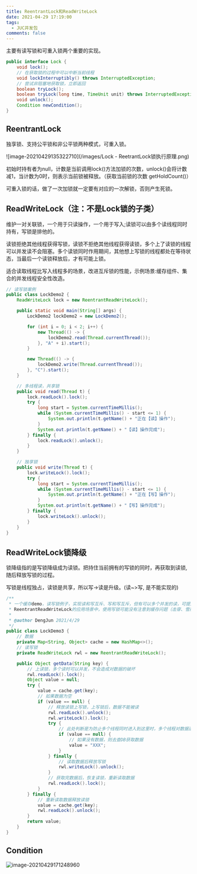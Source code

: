 ```yaml
---
title: ReentrantLock和ReadWriteLock
date: 2021-04-29 17:19:00
tags:
  - JUC并发包
comments: false
---
```


主要有读写锁和可重入锁两个重要的实现。

```java
public interface Lock {
    void lock();
    // 在获取锁的过程中可以中断当前线程
    void lockInterruptibly() throws InterruptedException;
    // 尝试非阻塞地获取锁，立即返回
    boolean tryLock();
    boolean tryLock(long time, TimeUnit unit) throws InterruptedException;
    void unlock();
    Condition newCondition();
}
```

## ReentrantLock

独享锁、支持公平锁和非公平锁两种模式，可重入锁。

![image-20210429135322710](/images/Lock - ReetrantLock锁执行原理.png)

初始时持有者为null，计数是当前调用lock()方法加锁的次数，unlock()会将计数减1，当计数为0时，则表示当前锁被释放。（获取当前锁的次数 getHoldCount()）

可重入锁的话，做了一次加锁就一定要有对应的一次解锁，否则产生死锁。	

## ReadWriteLock（注：不是Lock锁的子类）

维护一对关联锁，一个用于只读操作，一个用于写入;读锁可以由多个读线程同时持有，写锁是排他的。

读锁拒绝其他线程获得写锁，读锁不拒绝其他线程获得读锁，多个上了读锁的线程可以并发读不会阻塞。多个读锁同时作用期间，其他想上写锁的线程都处在等待状态，当最后一个读锁释放后，才有可能上锁。

适合读取线程比写入线程多的场景，改进互斥锁的性能，示例场景:缓存组件、集合的并发线程安全性改造。

```java
// 读写锁案例
public class LockDemo2 {
    ReadWriteLock lock = new ReentrantReadWriteLock();

    public static void main(String[] args) {
        LockDemo2 lockDemo2 = new LockDemo2();

        for (int i = 0; i < 2; i++) {
            new Thread(() -> {
                lockDemo2.read(Thread.currentThread());
            }, "A" + i).start();
        }

        new Thread(() -> {
            lockDemo2.write(Thread.currentThread());
        }, "C").start();
    }

    // 多线程读，共享锁
    public void read(Thread t) {
        lock.readLock().lock();
        try {
            long start = System.currentTimeMillis();
            while (System.currentTimeMillis() - start <= 1) {
                System.out.println(t.getName() + "正在【读】操作");
            }
            System.out.println(t.getName() + "【读】操作完成");
        } finally {
            lock.readLock().unlock();
        }
    }

    // 独享锁
    public void write(Thread t) {
        lock.writeLock().lock();
        try {
            long start = System.currentTimeMillis();
            while (System.currentTimeMillis() - start <= 1) {
                System.out.println(t.getName() + "正在【写】操作");
            }
            System.out.println(t.getName() + "【写】操作完成");
        } finally {
            lock.writeLock().unlock();
        }
    }
}
```

## ReadWriteLock锁降级

锁降级指的是写锁降级成为读锁。把持住当前拥有的写锁的同时，再获取到读锁,随后释放写锁的过程。

写锁是线程独占，读锁是共享，所以写->读是升级。(读~>写, 是不能实现的)

```java
/**
 * 一个缓存demo，读写锁例子，实现读和写互斥、写和写互斥，但有可以多个并发的读，可提高系统性能
 * ReentrantReadWriteLock的应用场景中，使用写锁可能没有注意到缓存问题（击穿、雪崩、穿透）
 *
 * @author DengJun 2021/4/29
 */
public class LockDemo3 {
    // 数据
    private Map<String, Object> cache = new HashMap<>();
    // 读写锁
    private ReadWriteLock rwl = new ReentrantReadWriteLock();

    public Object getData(String key) {
        // 上读锁，多个读时可以并发，不会造成对数据的破坏
        rwl.readLock().lock();
        Object value = null;
        try {
            value = cache.get(key);
            // 如果数据为空
            if (value == null) {
                // 释放读锁上写锁，上写锁后，数据不能被读
                rwl.readLock().unlock();
                rwl.writeLock().lock();
                try {
                    // 此处判断是为防止多个线程同时进入到这里时，多个线程对数据进行重复写
                    if (value == null) {
                        // 如果没有数据，则去查DB获取数据
                        value = "XXX";
                    }
                } finally {
                    // 读取数据后释放写锁
                    rwl.writeLock().unlock();
                }
                // 获取完数据后，恢复读锁，重新读取数据
                rwl.readLock().lock();
            }
        } finally {
            // 重新读取数据释放读锁
            value = cache.get(key);
            rwl.readLock().unlock();
        }
        return value;
    }
}
```

## Condition

![image-20210429171248960](/images/Lock-ReentrantLock-Condition原理.png)

